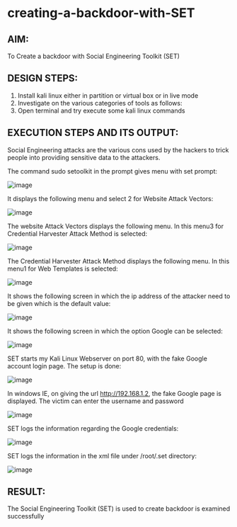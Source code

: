 # creating-a-backdoor-with-SET

##  AIM:
To Create a backdoor with Social Engineering Toolkit (SET)

## DESIGN STEPS:
1) Install kali linux either in partition or virtual box or in live mode
2) Investigate on the various categories of tools as follows:
3) Open terminal and try execute some kali linux commands

## EXECUTION STEPS AND ITS OUTPUT:

Social Engineering attacks are the various cons used by the hackers to trick people into providing sensitive data to the attackers. 

The command sudo setoolkit in the prompt gives menu with set prompt:

![image](https://github.com/Monisha-11/creating-a-backdoor-with-SET/assets/93427240/72911488-bd84-487d-b87b-fb13a107dd1e)

It displays the following menu and select 2 for Website Attack Vectors:

![image](https://github.com/Monisha-11/creating-a-backdoor-with-SET/assets/93427240/0c19e322-a942-4cc1-99ed-b8455da43abf)

The website Attack Vectors displays the following menu. In this menu3 for Credential Harvester Attack Method is selected:

![image](https://github.com/Monisha-11/creating-a-backdoor-with-SET/assets/93427240/9548d003-27a3-4509-bd8d-b38967e27fc3)

The Credential Harvester Attack Method displays the following menu. In this menu1 for Web Templates is selected:

![image](https://github.com/Monisha-11/creating-a-backdoor-with-SET/assets/93427240/a6760b9d-8632-47ce-b295-9699e54f3a33)

It shows the following screen in which the ip address of the attacker need to be given which is the default value:

![image](https://github.com/Monisha-11/creating-a-backdoor-with-SET/assets/93427240/ab2f001d-d317-48cd-acb5-9de51c191fdc)

It shows the following screen in which the option Google can be selected:

![image](https://github.com/Monisha-11/creating-a-backdoor-with-SET/assets/93427240/7c15a2f5-9da0-49cf-a269-d57e411f8539)

SET starts my Kali Linux Webserver on port 80, with the fake Google account login page. The setup is done:

![image](https://github.com/Monisha-11/creating-a-backdoor-with-SET/assets/93427240/fc3120cc-0342-4a95-b2a6-d1951daf3219)

In windows IE, on giving the url http://192.168.1.2, the fake Google page is displayed. The victim can enter the username and password

![image](https://github.com/Monisha-11/creating-a-backdoor-with-SET/assets/93427240/1fb0bc90-0220-4dde-9aae-2cabc3873291)

SET logs the information regarding the Google credentials:

![image](https://github.com/Monisha-11/creating-a-backdoor-with-SET/assets/93427240/9457e41a-31e2-48a7-88d0-7c71afb30367)

SET logs the information in the xml file under /root/.set directory:

![image](https://github.com/Monisha-11/creating-a-backdoor-with-SET/assets/93427240/3c288818-d232-4d31-b09f-a1db311cbd94)


## RESULT:
The Social Engineering Toolkit (SET) is used to create backdoor is  examined successfully
